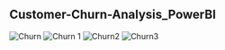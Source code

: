 ## Customer-Churn-Analysis_PowerBI


![Churn](https://github.com/NigYash/Customer-Churn-analysis_PowerBI/assets/125470058/ce5d8840-c6b4-47dd-bb82-2e838cf7b112)
![Churn 1](https://github.com/NigYash/Customer-Churn-analysis_PowerBI/assets/125470058/2d068146-228e-4d5c-8e8a-b09b19c319da)
![Churn2](https://github.com/NigYash/Customer-Churn-analysis_PowerBI/assets/125470058/3a93a396-e7db-49fc-b426-28243a156a6e)
![Churn3](https://github.com/NigYash/Customer-Churn-analysis_PowerBI/assets/125470058/93d3de3a-9f95-4a6f-ac8a-2bef8a5cd797)
